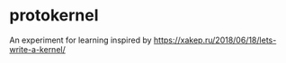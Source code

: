 # protokernel
An experiment for learning inspired by https://xakep.ru/2018/06/18/lets-write-a-kernel/
